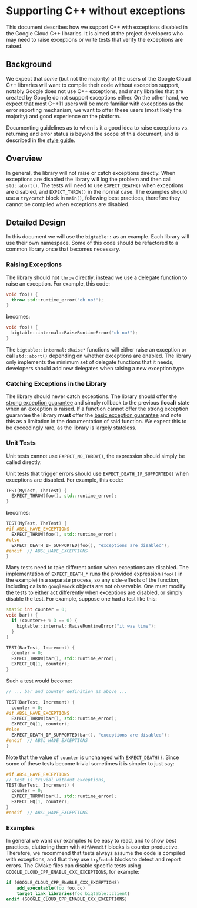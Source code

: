 # Supporting C++ without exceptions

This document describes how we support C++ with exceptions disabled in the
Google Cloud C++ libraries.  It is aimed at the project developers who may
need to raise exceptions or write tests that verify the exceptions are raised.

## Background

We expect that *some* (but not the majority) of the users of the Google Cloud
C++ libraries will want to compile their code without exception support, notably
Google does not use C++ exceptions, and many libraries that are created by
Google do not support exceptions either.  On the other hand, we expect that most
C++11 users will be more familiar with exceptions as the error reporting
mechanism, we want to offer these users (most likely the majority) and good
experience on the platform.

Documenting guidelines as to when is it a good idea to raise exceptions vs.
returning and error status is beyond the scope of this document, and is
described in the [style guide](style-guide.md).

## Overview

In general, the library will not raise or catch exceptions directly. When
exceptions are disabled the library will log the problem and then call
`std::abort()`. The tests will need to use `EXPECT_DEATH()` when exceptions are
disabled, and `EXPECT_THROW()` in the normal case. The examples should use a 
`try/catch` block in `main()`, following best practices, therefore they cannot
be compiled when exceptions are disabled.

## Detailed Design

In this document we will use the `bigtable::` as an example.  Each library will
use their own namespace.  Some of this code should be refactored to a common
library once that becomes necessary.

### Raising Exceptions

The library should not `throw` directly, instead we use a delegate function to
raise an exception.  For example, this code:

```C++
void foo() {
  throw std::runtime_error("oh no!");
}
```

becomes:

```C++
void foo() {
  bigtable::internal::RaiseRuntimeError("oh no!");
}
```

The `bigtable::internal::Raise*` functions will either raise an exception or
call `std::abort()` depending on whether exceptions are enabled.  The library
only implements the minimum set of delegate functions that it needs, developers
should add new delegates when raising a new exception type.

### Catching Exceptions in the Library

The library should never catch exceptions.  The library should offer the
[strong exception guarantee][cpp-reference-exceptions] and simply rollback to
the previous (**local**) state when an exception is raised.  If a function
cannot offer the strong exception guarantee the library **must** offer the
[basic exception guarantee][cpp-reference-exceptions] and note this as a
limitation in the documentation of said function.  We expect this to be
exceedingly rare, as the library is largely stateless.

[cpp-reference-exceptions]: http://en.cppreference.com/w/cpp/language/exceptions

### Unit Tests

Unit tests cannot use `EXPECT_NO_THROW()`, the expression should simply be
called directly.

Unit tests that trigger errors should use `EXPECT_DEATH_IF_SUPPORTED()` when
exceptions are disabled.  For example, this code:

```C++
TEST(MyTest, TheTest) {
  EXPECT_THROW(foo(), std::runtime_error);
}
```

becomes:

```C++
TEST(MyTest, TheTest) {
#if ABSL_HAVE_EXCEPTIONS
  EXPECT_THROW(foo(), std::runtime_error);
#else
  EXPECT_DEATH_IF_SUPPORTED(foo(), "exceptions are disabled");
#endif  // ABSL_HAVE_EXCEPTIONS
}
```

Many tests need to take different action when exceptions are disabled. The
implementation of `EXPECT_DEATH_*` runs the provided expression (`foo()` in the
example) in a separate process, so any side-effects of the function, including
calls to `googlemock` objects are not observable. One must modify the tests to
either act differently when exceptions are disabled, or simply disable the test.
For example, suppose one had a test like this:

```C++
static int counter = 0;
void bar() {
  if (counter++ % 3 == 0) {
    bigtable::internal::RaiseRuntimeError("it was time");
  }
}

TEST(BarTest, Increment) {
  counter = 0;
  EXPECT_THROW(bar(), std::runtime_error);
  EXPECT_EQ(1, counter);
}
```

Such a test would become:

```C++
// ... bar and counter definition as above ...

TEST(BarTest, Increment) {
  counter = 0;
#if ABSL_HAVE_EXCEPTIONS
  EXPECT_THROW(bar(), std::runtime_error);
  EXPECT_EQ(1, counter);
#else
  EXPECT_DEATH_IF_SUPPORTED(bar(), "exceptions are disabled");
#endif  // ABSL_HAVE_EXCEPTIONS
}
```

Note that the value of `counter` is unchanged with `EXPECT_DEATH()`.  Since some
of these tests become trivial sometimes it is simpler to just say:

```C++
#if ABSL_HAVE_EXCEPTIONS
// Test is trivial without exceptions, 
TEST(BarTest, Increment) {
  counter = 0;
  EXPECT_THROW(bar(), std::runtime_error);
  EXPECT_EQ(1, counter);
}
#endif  // ABSL_HAVE_EXCEPTIONS
```

### Examples

In general we want our examples to be easy to read, and to show best practices,
cluttering them with `#if`/`#endif` blocks is counter productive.  Therefore,
we recommend that tests always assume the code is compiled with exceptions,
and that they use `try`/`catch` blocks to detect and report errors. The CMake
files can disable specific tests using `GOOGLE_CLOUD_CPP_ENABLE_CXX_EXCEPTIONS`,
for example:

```cmake
if (GOOGLE_CLOUD_CPP_ENABLE_CXX_EXCEPTIONS)
    add_executable(foo foo.cc)
    target_link_libraries(foo bigtable::client)
endif (GOOGLE_CLOUD_CPP_ENABLE_CXX_EXCEPTIONS)
```
